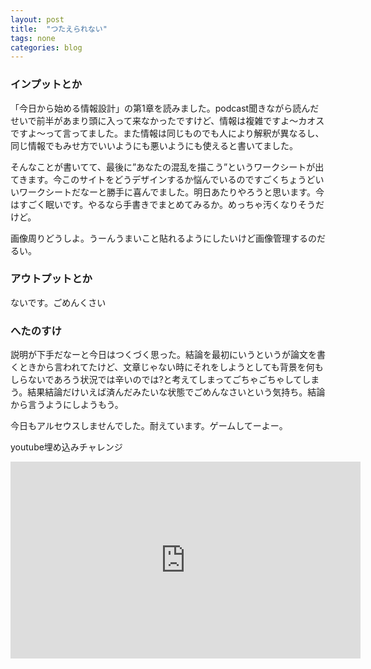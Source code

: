 ```yaml
---
layout: post
title:  "つたえられない"
tags: none
categories: blog
---
```


### インプットとか
「今日から始める情報設計」の第1章を読みました。podcast聞きながら読んだせいで前半があまり頭に入って来なかったですけど、情報は複雑ですよ〜カオスですよ〜って言ってました。また情報は同じものでも人により解釈が異なるし、同じ情報でもみせ方でいいようにも悪いようにも使えると書いてました。

そんなことが書いてて、最後に”あなたの混乱を描こう”というワークシートが出てきます。今このサイトをどうデザインするか悩んでいるのですごくちょうどいいワークシートだなーと勝手に喜んでました。明日あたりやろうと思います。今はすごく眠いです。やるなら手書きでまとめてみるか。めっちゃ汚くなりそうだけど。

画像周りどうしよ。うーんうまいこと貼れるようにしたいけど画像管理するのだるい。

### アウトプットとか
ないです。ごめんくさい


### へたのすけ
説明が下手だなーと今日はつくづく思った。結論を最初にいうというが論文を書くときから言われてたけど、文章じゃない時にそれをしようとしても背景を何もしらないであろう状況では辛いのでは?と考えてしまってごちゃごちゃしてしまう。結果結論だけいえば済んだみたいな状態でごめんなさいという気持ち。結論から言うようにしようもう。

今日もアルセウスしませんでした。耐えています。ゲームしてーよー。

youtube埋め込みチャレンジ

<iframe width="560" height="315" src="https://www.youtube.com/embed/0vz8D-OU-cU" title="YouTube video player" frameborder="0" allow="accelerometer; autoplay; clipboard-write; encrypted-media; gyroscope; picture-in-picture" allowfullscreen></iframe>